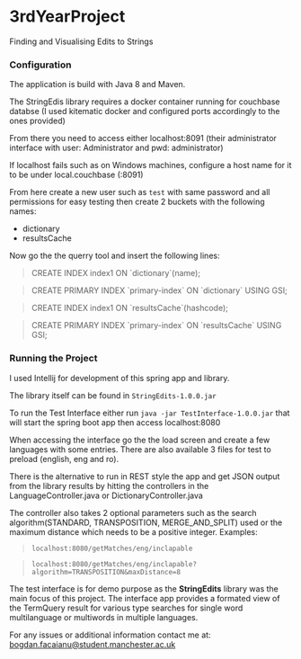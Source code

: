 # 3rdYearProject
Finding and Visualising Edits to Strings


### Configuration
The application is build with Java 8 and Maven.

The StringEdis library requires a docker container running for couchbase databse (I used kitematic docker and configured ports accordingly to the ones provided)

From there you need to access either localhost:8091 (their administrator interface with user: Administrator and pwd: administrator)

If localhost fails such as on Windows machines, configure a host name for it to be under local.couchbase (:8091)

From here create a new user such as `test` with same password and all permissions for easy testing then create 2 buckets with the following names:
  -  dictionary
  -  resultsCache
  
 Now go the the querry tool and insert the following lines:
 
  > CREATE INDEX index1 ON \`dictionary\`(name);
  
  > CREATE PRIMARY INDEX \`primary-index\` ON \`dictionary\` USING GSI;
 
 >  CREATE INDEX index1 ON \`resultsCache\`(hashcode);
 
 >  CREATE PRIMARY INDEX \`primary-index\` ON \`resultsCache\` USING GSI;
 
 ### Running the Project
 I used Intellij for development of this spring app and library.
 
 The library itself can be found in `StringEdits-1.0.0.jar`
 
 To run the Test Interface either run `java -jar TestInterface-1.0.0.jar` that will start the spring boot app then access localhost:8080
 
 When accessing the interface go the the load screen and create a few languages with some entries. There are also available 3 files for test to preload (english, eng and ro).
 
 There is the alternative to run in REST style the app and get JSON output from the library results by hitting the controllers in the LanguageController.java or DictionaryController.java
 
 
 The controller also takes 2 optional parameters such as the search algorithm(STANDARD, TRANSPOSITION, MERGE_AND_SPLIT) used or the maximum distance which needs to be a positive integer.
 Examples:
 > `localhost:8080/getMatches/eng/inclapable`

 > `localhost:8080/getMatches/eng/inclapable?algorithm=TRANSPOSITION&maxDistance=8`
 
 The test interface is for demo purpose as the **StringEdits** library was the main focus of this project.
 The interface app provides a formated view of the TermQuery result for various type searches for single word multilanguage or multiwords in multiple languages.

For any issues or additional information contact me at:
bogdan.facaianu@student.manchester.ac.uk